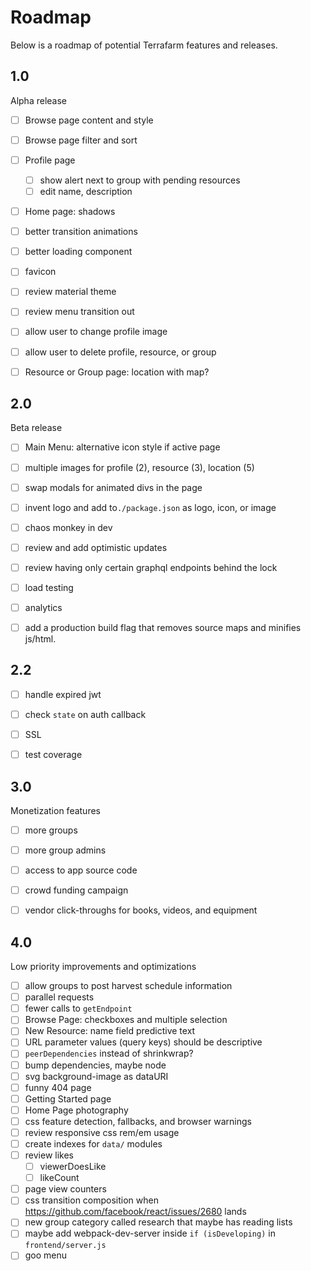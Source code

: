 # Roadmap

Below is a roadmap of potential Terrafarm features and releases.


## 1.0

Alpha release

- [ ] Browse page content and style
- [ ] Browse page filter and sort
- [ ] Profile page
  - [ ] show alert next to group with pending resources
  - [ ] edit name, description
- [ ] Home page: shadows
- [ ] better transition animations
- [ ] better loading component
- [ ] favicon
- [ ] review material theme
- [ ] review menu transition out
- [ ] allow user to change profile image
- [ ] allow user to delete profile, resource, or group
- [ ] Resource or Group page: location with map?


## 2.0

Beta release

- [ ] Main Menu: alternative icon style if active page
- [ ] multiple images for profile (2), resource (3), location (5)
- [ ] swap modals for animated divs in the page
- [ ] invent logo and add to`./package.json` as logo, icon, or image
- [ ] chaos monkey in dev
- [ ] review and add optimistic updates
- [ ] review having only certain graphql endpoints behind the lock
- [ ] load testing
- [ ] analytics
- [ ] add a production build flag that removes source maps and minifies js/html.


## 2.2

- [ ] handle expired jwt
- [ ] check `state` on auth callback
- [ ] SSL
- [ ] test coverage


## 3.0

Monetization features

- [ ] more groups
- [ ] more group admins
- [ ] access to app source code
- [ ] crowd funding campaign
- [ ] vendor click-throughs for books, videos, and equipment


## 4.0

Low priority improvements and optimizations

- [ ] allow groups to post harvest schedule information
- [ ] parallel requests
- [ ] fewer calls to `getEndpoint`
- [ ] Browse Page: checkboxes and multiple selection
- [ ] New Resource: name field predictive text
- [ ] URL parameter values (query keys) should be descriptive
- [ ] `peerDependencies` instead of shrinkwrap?
- [ ] bump dependencies, maybe node
- [ ] svg background-image as dataURI
- [ ] funny 404 page
- [ ] Getting Started page
- [ ] Home Page photography
- [ ] css feature detection, fallbacks, and browser warnings
- [ ] review responsive css rem/em usage
- [ ] create indexes for `data/` modules
- [ ] review likes
  - [ ] viewerDoesLike
  - [ ] likeCount
- [ ] page view counters
- [ ] css transition composition when https://github.com/facebook/react/issues/2680 lands
- [ ] new group category called research that maybe has reading lists
- [ ] maybe add webpack-dev-server inside `if (isDeveloping)` in `frontend/server.js`
- [ ] goo menu
